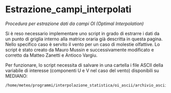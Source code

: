 # Estrazione_campi_interpolati
_Procedura per estrazione dati da campi OI (Optimal Interpolation)_

Si è reso necessario implementare uno script in grado di estrarre i dati da un punto di griglia interno alla matrice oraria già descritta in questa pagina. Nello specifico caso è servito il vento per un caso di molestie olfattive. Lo script è stato creato da Mauro Mussin e successivamente modificato e corretto da Matteo Zanetti e Antioco Vargiu.

Per funzionare, lo script necessita di salvare in una cartella i file ASCII della variabile di interesse (componenti U e V nel caso del vento) disponibili su MEDIANO:

```
/home/meteo/programmi/interpolazione_statistica/oi_ascii/archivio_ascii
```
